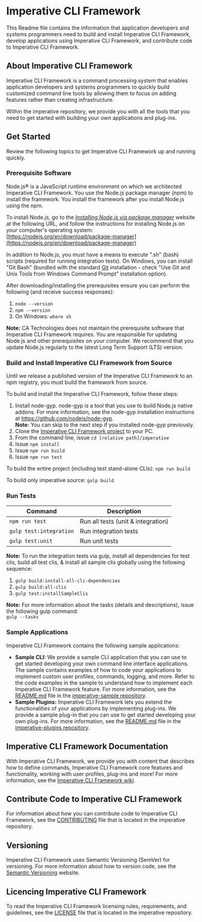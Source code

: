 # Imperative CLI Framework

This Readme file contains the information that application developers and systems programmers need to build and install Imperative CLI Framework, develop applications using Imperative CLI Framework, and contribute code to Imperative CLI Framework.

## About Imperative CLI Framework
Imperative CLI Framework is a command processing system that enables application developers and systems programmers to quickly build customized command line tools by allowing them to focus on adding features rather than creating infrastructure.

Within the imperative repository, we provide you with all the tools that you need to get started with building your own applications and plug-ins.

## Get Started
Review the following topics to get Imperative CLI Framework up and running quickly.

### Prerequisite Software
Node.js® is a JavaScript runtime environment on which we architected Imperative CLI Framework. You use the Node.js package manager (npm) to install the framework. You install the framework after you install Node.js using the npm.

To install Node.js, go to the [*Installing Node.js via package manager*](https://nodejs.org/en/download/package-manager) website at the following URL, and follow the instructions for installing Node.js on your computer's operating system:    
[https://nodejs.org/en/download/package-manager](https://nodejs.org/en/download/package-manager)

In addition to Node.js, you must have a means to execute ".sh" (bash) scripts (required for running integration tests). On Windows, you can install "Git Bash" (bundled with the standard [Git](https://git-scm.com/downloads) installation - check "Use Git and Unix Tools from Windows Command Prompt" installation option).

After downloading/installing the prerequisites ensure you can perform the following (and receive success responses):
1. `node --version`
2. `npm --version`
3. On Windows: `where sh`

**Note:** CA Technologies does not maintain the prerequisite software that Imperative CLI Framework requires. You are responsible for updating Node.js and other prerequisites on your computer. We recommend that you update Node.js regularly to the latest Long Term Support (LTS) version.

### Build and Install Imperative CLI Framework from Source
Until we release a published version of the Imperative CLI Framework to an npm registry, you must build the framework from source.

To build and install the Imperative CLI Framework, follow these steps:

1. Install node-gyp. node-gyp is a tool that you use to build Node.js native addons. For more information, see the node-gyp installation instructions at https://github.com/nodejs/node-gyp.   
**Note:** You can skip to the next step if you installed node-gyp previously.
2. Clone the [Imperative CLI Framework project](**REMOVED**) to your PC.
3. From the command line, issue `cd [relative path]/imperative`
4. Issue `npm install`
5. Issue `npm run build`
6. Issue `npm run test`

To build the entire project (including test stand-alone CLIs):
`npm run build`

To build only imperative source:
`gulp build`

### Run Tests
Command | Description
--- | ---
`npm run test` | Run all tests (unit & integration)
`gulp test:integration` | Run integration tests
`gulp test:unit` | Run unit tests

**Note:** To run the integration tests via gulp, install all dependencies for test clis, build all test clis, & install all sample clis globally using the following sequence:
1. `gulp build:install-all-cli-dependencies`
2. `gulp build:all-clis`
3. `gulp test:installSampleClis`
 
 **Note:** For more information about the tasks (details and descriptions), issue the following gulp command:    
 `gulp --tasks`

### Sample Applications
Imperative CLI Framework contains the following sample applications:
* **Sample CLI:** We provide a sample CLI application that you can use to get started developing your own command line interface applications. The sample contains examples of how to code your applications to implement custom user profiles, commands, logging, and more. Refer to the code examples in the sample to understand how to implement each Imperative CLI Framework feature. For more information, see the [README.md](**REMOVED**) file in the [imperative-sample repository](**REMOVED**).
* **Sample Plugins:** Imperative CLI Framework lets you extend the functionalities of your applications by implementing plug-ins. We provide a sample plug-in that you can use to get started developing your own plug-ins. For more information, see the [README.md](**REMOVED**) file in the [imperative-plugins repository](**REMOVED**). 

## Imperative CLI Framework Documentation
With Imperative CLI Framework, we provide you with content that describes how to define commands, Imperative CLI Framework core features and functionality, working with user profiles, plug-ins and more! For more information, see the [Imperative CLI Framework wiki](**REMOVED**).

## Contribute Code to Imperative CLI Framework
For information about how you can contribute code to Imperative CLI Framework, see the [CONTRIBUTING](**REMOVED**) file that is located in the imperative repository.

## Versioning
Imperative CLI Framework uses Semantic Versioning (SemVer) for versioning. For more information about how to version code, see the [Semantic Versioning](https://semver.org/) website.

## Licencing Imperative CLI Framework
To read the Imperative CLI Framework licensing rules, requirements, and guidelines, see the [LICENSE](**REMOVED**) file that is located in the imperative repository.

[0]: **REMOVED**
